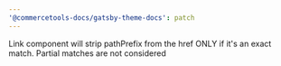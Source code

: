 ```yaml
---
'@commercetools-docs/gatsby-theme-docs': patch
---
```


Link component will strip pathPrefix from the href ONLY if it's an exact match. Partial matches are not considered
